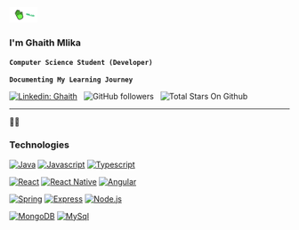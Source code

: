 <img src="./assets/Handwave.gif" width="50px"> <h3>I'm Ghaith Mlika</h3>

**`Computer Science Student (Developer)`**

**`Documenting My Learning Journey`**

[![Linkedin: Ghaith](https://img.shields.io/badge/-Ghaith-blue?style=flat-square&logo=Linkedin&logoColor=white&link=https://www.linkedin.com/in/ghaith-mlika-305797214/)](https://www.linkedin.com/in/ghaith-mlika-305797214/) &nbsp;
![GitHub followers](https://img.shields.io/github/followers/Mlika-Gaith?label=Follow&style=social) &nbsp;
![Total Stars On Github](https://custom-icon-badges.demolab.com/github/stars/Mlika-Gaith?label=Total+Stars&color=yellow) &nbsp;

---

👨‍💻 <h3>Technologies</h3>

[![Java](https://custom-icon-badges.demolab.com/badge/-Java-bb3e03?style=for-the-badge&logo=java&logoColor=white)](https://www.java.com/)
[![Javascript](https://custom-icon-badges.demolab.com/badge/-Javascript-ffd60a?style=for-the-badge&logo=javascript&logoColor=white)](https://www.javascript.com/)
[![Typescript](https://custom-icon-badges.demolab.com/badge/-Typescript-3178C6?style=for-the-badge&logo=typescript&logoColor=white)](https://www.typescriptlang.org/)

[![React](https://custom-icon-badges.demolab.com/badge/-React-218AAB?style=for-the-badge&logo=react&logoColor=white)](https://reactjs.org/)
[![React Native](https://custom-icon-badges.demolab.com/badge/-ReactNative-218AAB?style=for-the-badge&logo=react&logoColor=white)](https://reactnative.dev/)
[![Angular](https://custom-icon-badges.demolab.com/badge/-Angular-ef233c?style=for-the-badge&logo=angular&logoColor=white)](https://angular.io/)

[![Spring](https://custom-icon-badges.demolab.com/badge/-Spring-84a98c?style=for-the-badge&logo=spring&logoColor=white)](https://spring.io/projects/spring-boot)
[![Express](https://custom-icon-badges.demolab.com/badge/-Express-000000?style=for-the-badge&logo=express&logoColor=white)](https://expressjs.com/)
[![Node.js](https://custom-icon-badges.demolab.com/badge/-Node.js-339933?style=for-the-badge&logo=node.js&logoColor=white)](https://nodejs.org/)

[![MongoDB](https://custom-icon-badges.demolab.com/badge/-MongoDB-47A248?style=for-the-badge&logo=mongodb&logoColor=white)](https://www.mongodb.com/)
[![MySql](https://custom-icon-badges.demolab.com/badge/-MySql-bb3e03?style=for-the-badge&logo=mysql&logoColor=white)](https://www.mongodb.com/)
